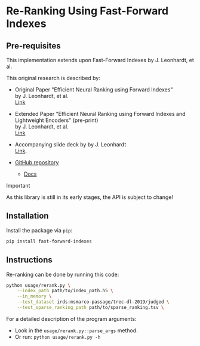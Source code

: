 # Re-Ranking Using Fast-Forward Indexes

## Pre-requisites
This implementation extends upon Fast-Forward Indexes by J. Leonhardt, et al.

This original research is described by:

- Original Paper "Efficient Neural Ranking using Forward Indexes"  
by J. Leonhardt, et al.  
[Link](https://dl.acm.org/doi/abs/10.1145/3485447.3511955)

- Extended Paper "Efficient Neural Ranking using Forward Indexes and Lightweight Encoders" (pre-print)  
by J. Leonhardt, et al.  
[Link](https://arxiv.org/abs/2311.01263)

- Accompanying slide deck by by J. Leonhardt  
[Link](https://mrjleo.github.io/slides/2023-phd/).

- [GitHub repository](https://github.com/mrjleo/fast-forward-indexes)

    - [Docs](https://mrjleo.github.io/fast-forward-indexes/docs)

> [!IMPORTANT]
> As this library is still in its early stages, the API is subject to change!

## Installation

Install the package via `pip`:

<!-- TODO: improve installation instructions -->
```bash
pip install fast-forward-indexes
```


## Instructions
<!-- TODO [final]: update run script in readme -->
Re-ranking can be done by running this code:
```bash
python usage/rerank.py \
    --index_path path/to/index_path.h5 \
    --in_memory \
    --test_dataset irds:msmarco-passage/trec-dl-2019/judged \
    --test_sparse_ranking_path path/to/sparse_ranking.tsv \
```

For a detailed description of the program arguments:
- Look in the `usage/rerank.py::parse_args` method.
- Or run: ```python usage/rerank.py -h```
